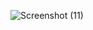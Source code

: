 ![Screenshot (11)](https://user-images.githubusercontent.com/98566671/155920786-5d672d32-6fc1-4060-b9ce-10c75ba49c3d.png)
